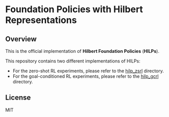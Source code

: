 # Foundation Policies with Hilbert Representations

## Overview
This is the official implementation of **Hilbert Foundation Policies** (**HILPs**).

This repository contains two different implementations of HILPs:
* For the zero-shot RL experiments, please refer to the [hilp_zsrl](hilp_zsrl) directory.
* For the goal-conditioned RL experiments, please refer to the [hilp_gcrl](hilp_gcrl) directory.

## License
MIT